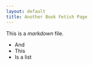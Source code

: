 ```yaml
---
layout: default
title: Another Book Fetish Page
---
```


This is a *markdown* file. 

* And
* This
* Is a list
